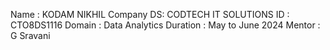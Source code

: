 Name : KODAM NIKHIL Company DS: CODTECH IT SOLUTIONS ID : CTO8DS1116 Domain : Data Analytics Duration : May to June 2024 Mentor : G Sravani
